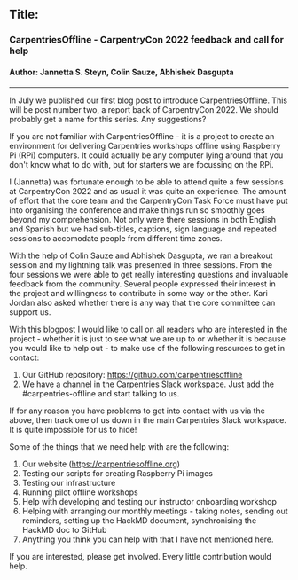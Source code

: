 ## Title:
### CarpentriesOffline - CarpentryCon 2022 feedback and call for help
#### Author: Jannetta S. Steyn, Colin Sauze, Abhishek Dasgupta
---

In July we published our first blog post to introduce CarpentriesOffline. This will be post number two, a report back of CarpentryCon 2022. We should probably get a name for this series. Any suggestions?

If you are not familiar with CarpentriesOffline - it is a project to create an environment for delivering Carpentries workshops offline using Raspberry Pi (RPi) computers. It could actually be any computer lying around that you don't know what to do with, but for starters we are focussing on the RPi.

I (Jannetta) was fortunate enough to be able to attend quite a few sessions at CarpentryCon 2022 and as usual it was quite an experience. The amount of effort that the core team and the CarpentryCon Task Force must have put into organising the conference and make things run so smoothly goes beyond my comprehension. Not only were there sessions in both English and Spanish but we had sub-titles, captions, sign language and repeated sessions to accomodate people from different time zones.

With the help of Colin Sauze and Abhishek Dasgupta, we ran a breakout session and my lightning talk was presented in three sessions. From the four sessions we were able to get really interesting questions and invaluable feedback from the community. Several people expressed their interest in the project and willingness to contribute in some way or the other. Kari Jordan also asked whether there is any way that the core committee can support us.

With this blogpost I would like to call on all readers who are interested in the project -  whether it is just to see what we are up to or whether it is because you would like to help out - to make use of the following resources to get in contact:

1. Our GitHub repository: https://github.com/carpentriesoffline
2. We have a channel in the Carpentries Slack workspace. Just add the #carpentries-offline and start talking to us.

If for any reason you have problems to get into contact with us via the above, then track one of us down in the main Carpentries Slack workspace. It is quite impossible for us to hide!

Some of the things that we need help with are the following:

1. Our website (https://carpentriesoffline.org)
2. Testing our scripts for creating Raspberry Pi images
3. Testing our infrastructure
4. Running pilot offline workshops
5. Help with developing and testing our instructor onboarding workshop
6. Helping with arranging our monthly meetings - taking notes, sending out reminders, setting up the HackMD document, synchronising the HackMD doc to GitHub
7. Anything you think you can help with that I have not mentioned here.

If you are interested, please get involved. Every little contribution would help. 


